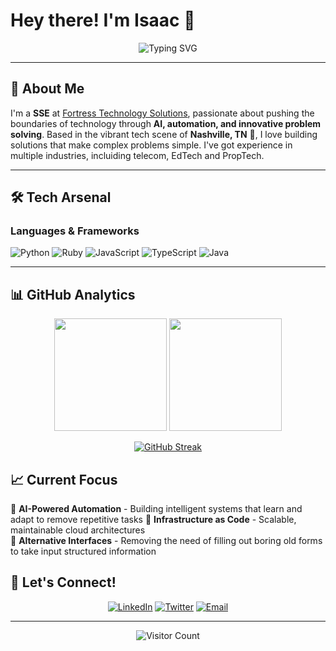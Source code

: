 # Hey there! I'm Isaac 👋

<div align="center">
  
![Typing SVG](https://readme-typing-svg.herokuapp.com?font=Fira+Code&size=30&duration=3000&pause=1000&color=00D4FF&center=true&vCenter=true&width=600&lines=Senior+Engineer+%40+Fortress+Tech;AI+%26+Automation+Enthusiast;Problem+Solver+%26+Code+Craftsman;Nashville+Based+Developer)

</div>

---

## 🚀 About Me

I'm a **SSE** at [Fortress Technology Solutions](https://github.com/fortress-technology-solutions), passionate about pushing the boundaries of technology through **AI, automation, and innovative problem solving**. Based in the vibrant tech scene of **Nashville, TN** 🎸, I love building solutions that make complex problems simple. I've got experience in multiple industries, incluiding telecom, EdTech and PropTech.

---

## 🛠️ Tech Arsenal

### **Languages & Frameworks**
<p align="left">
<img src="https://img.shields.io/badge/Python-3776AB?style=for-the-badge&logo=python&logoColor=white" alt="Python"/>
<img src="https://img.shields.io/badge/Ruby-CC342D?style=for-the-badge&logo=ruby&logoColor=white" alt="Ruby"/>
<img src="https://img.shields.io/badge/JavaScript-F7DF1E?style=for-the-badge&logo=javascript&logoColor=black" alt="JavaScript"/>
<img src="https://img.shields.io/badge/TypeScript-007ACC?style=for-the-badge&logo=typescript&logoColor=white" alt="TypeScript"/>
<img src="https://img.shields.io/badge/Java-ED8B00?style=for-the-badge&logo=java&logoColor=white" alt="Java"/>
</p>

---

## 📊 GitHub Analytics

<div align="center">
  
<img height="180em" src="https://github-readme-stats.vercel.app/api?username=isaacmtz90&show_icons=true&theme=tokyonight&include_all_commits=true&count_private=true"/>
<img height="180em" src="https://github-readme-stats.vercel.app/api/top-langs/?username=isaacmtz90&layout=compact&langs_count=8&theme=tokyonight"/>

</div>

<div align="center">
  
[![GitHub Streak](https://github-readme-streak-stats.herokuapp.com/?user=isaacmtz90&theme=tokyonight)](https://git.io/streak-stats)

</div>


## 📈 Current Focus

🤖 **AI-Powered Automation** - Building intelligent systems that learn and adapt to remove repetitive tasks
🔧 **Infrastructure as Code** - Scalable, maintainable cloud architectures  
🧠 **Alternative Interfaces** - Removing the need of filling out boring old forms to take input structured information

## 🤝 Let's Connect!

<div align="center">

[![LinkedIn](https://img.shields.io/badge/LinkedIn-0077B5?style=for-the-badge&logo=linkedin&logoColor=white)](https://linkedin.com/in/isaacmtz90)
[![Twitter](https://img.shields.io/badge/Twitter-1DA1F2?style=for-the-badge&logo=twitter&logoColor=white)](https://twitter.com/isaacmtz90)
[![Email](https://img.shields.io/badge/Email-D14836?style=for-the-badge&logo=gmail&logoColor=white)](mailto:isaac@chirals.net)

</div>

---

<div align="center">

![Visitor Count](https://profile-counter.glitch.me/isaacmtz90/count.svg)

</div>
